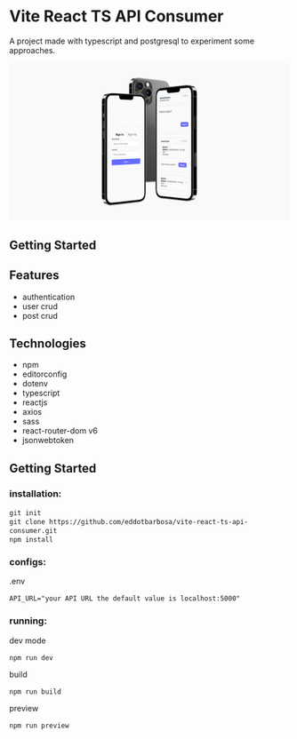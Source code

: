 # Vite React TS API Consumer
A project made with typescript and postgresql to experiment some approaches.

![Project Preview](https://github.com/eddotbarbosa/vite-react-ts-api-consumer/blob/main/gitassets/project-preview.png?raw=true)

## Getting Started

## Features
* authentication
* user crud
* post crud

## Technologies
* npm
* editorconfig
* dotenv
* typescript
* reactjs
* axios
* sass
* react-router-dom v6
* jsonwebtoken

## Getting Started
### installation:
```
git init
git clone https://github.com/eddotbarbosa/vite-react-ts-api-consumer.git
npm install
```
### configs:
.env
```
API_URL="your API URL the default value is localhost:5000"
```
### running:
dev mode
```
npm run dev
```
build
```
npm run build
```
preview
```
npm run preview
```
